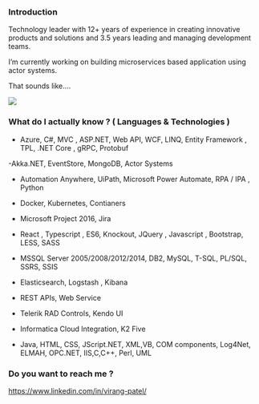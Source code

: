 ### Introduction

Technology leader with 12+ years of experience in creating innovative products and solutions and 3.5 years leading and managing development teams. 

I’m currently working on building microservices based application using actor systems.

That sounds like....

<img src="https://vignette.wikia.nocookie.net/starwars/images/a/ae/Landos_Millennium_Falcon.png/revision/latest?cb=20190613053952" />

### What do I actually know ? ( Languages & Technologies )

- Azure, C#, MVC , ASP.NET,  Web API, WCF, LINQ, Entity Framework , TPL, .NET Core , gRPC, Protobuf

-Akka.NET, EventStore, MongoDB, Actor Systems

- Automation Anywhere, UiPath, Microsoft Power Automate, RPA / IPA , Python

- Docker, Kubernetes, Contianers

- Microsoft Project 2016, Jira

- React , Typescript , ES6, Knockout, JQuery , Javascript , Bootstrap, LESS, SASS

- MSSQL Server 2005/2008/2012/2014, DB2, MySQL, T-SQL, PL/SQL, SSRS, SSIS 

- Elasticsearch, Logstash , Kibana

- REST APIs, Web Service 

- Telerik RAD Controls, Kendo UI 

- Informatica Cloud Integration, K2 Five 

- Java, HTML, CSS, JScript.NET, XML,VB, COM components, Log4Net, ELMAH, OPC.NET, IIS,C,C++, Perl, UML 

### Do you want to reach me ?

https://www.linkedin.com/in/virang-patel/ 

<!--
**virangp21/virangp21** is a ✨ _special_ ✨ repository because its `README.md` (this file) appears on your GitHub profile.

Here are some ideas to get you started:

- 🔭 I’m currently working on ...
- 🌱 I’m currently learning ...
- 👯 I’m looking to collaborate on ...
- 🤔 I’m looking for help with ...
- 💬 Ask me about ...
- 📫 How to reach me: ...
- 😄 Pronouns: ...
- ⚡ Fun fact: ...
-->
